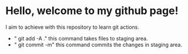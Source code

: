 # Hello, welcome to my github page!

I aim to achieve with this repository to learn git actions.

- " git add -A ." this command takes files to staging area.
- " git commit -m" this command commits the changes in staging area.